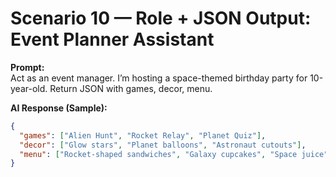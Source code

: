 # Scenario 10 — Role + JSON Output: Event Planner Assistant

**Prompt:**  
Act as an event manager. I’m hosting a space-themed birthday party for 10-year-old. Return JSON with games, decor, menu.  

**AI Response (Sample):**  
```json
{
  "games": ["Alien Hunt", "Rocket Relay", "Planet Quiz"],
  "decor": ["Glow stars", "Planet balloons", "Astronaut cutouts"],
  "menu": ["Rocket-shaped sandwiches", "Galaxy cupcakes", "Space juice"]
}
